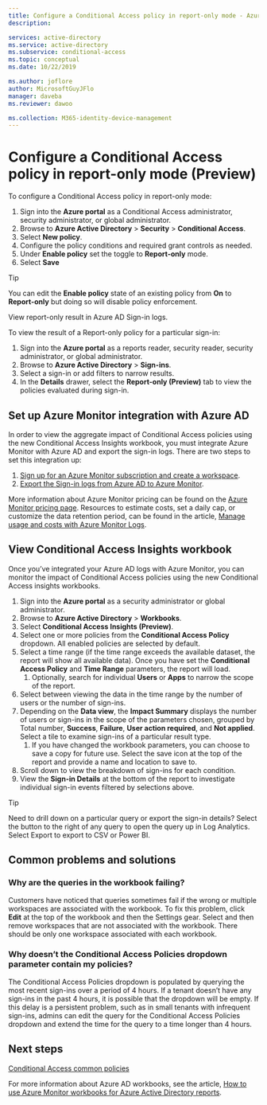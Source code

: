 ```yaml
---
title: Configure a Conditional Access policy in report-only mode - Azure Active Directory
description: 

services: active-directory
ms.service: active-directory
ms.subservice: conditional-access
ms.topic: conceptual
ms.date: 10/22/2019

ms.author: joflore
author: MicrosoftGuyJFlo
manager: daveba
ms.reviewer: dawoo

ms.collection: M365-identity-device-management
---
```

# Configure a Conditional Access policy in report-only mode (Preview)

To configure a Conditional Access policy in report-only mode:

1. Sign into the **Azure portal** as a Conditional Access administrator, security administrator, or global administrator.
1. Browse to **Azure Active Directory** > **Security** > **Conditional Access**.
1. Select **New policy**.
1. Configure the policy conditions and required grant controls as needed.
1. Under **Enable policy** set the toggle to **Report-only** mode.
1. Select **Save**

> [!TIP]
> You can edit the **Enable policy** state of an existing policy from **On** to **Report-only** but doing so will disable policy enforcement. 

View report-only result in Azure AD Sign-in logs.

To view the result of a Report-only policy for a particular sign-in:

1. Sign into the **Azure portal** as a reports reader, security reader, security administrator, or global administrator.
1. Browse to **Azure Active Directory** > **Sign-ins**.
1. Select a sign-in or add filters to narrow results.
1. In the **Details** drawer, select the **Report-only (Preview)** tab to view the policies evaluated during sign-in.

## Set up Azure Monitor integration with Azure AD

In order to view the aggregate impact of Conditional Access policies using the new Conditional Access Insights workbook, you must integrate Azure Monitor with Azure AD and export the sign-in logs. There are two steps to set this integration up: 

1. [Sign up for an Azure Monitor subscription and create a workspace](https://docs.microsoft.com/azure/azure-monitor/learn/quick-create-workspace).
1. [Export the Sign-in logs from Azure AD to Azure Monitor](https://docs.microsoft.com/azure/active-directory/reports-monitoring/howto-integrate-activity-logs-with-log-analytics).

More information about Azure Monitor pricing can be found on the [Azure Monitor pricing page](https://azure.microsoft.com/pricing/details/monitor/). Resources to estimate costs, set a daily cap, or customize the data retention period, can be found in the article, [Manage usage and costs with Azure Monitor Logs](../../azure-monitor/platform/manage-cost-storage#estimating-the-costs-to-manage-your-environment.md).

## View Conditional Access Insights workbook

Once you’ve integrated your Azure AD logs with Azure Monitor, you can monitor the impact of Conditional Access policies using the new Conditional Access insights workbooks.

1. Sign into the **Azure portal** as a security administrator or global administrator.
1. Browse to **Azure Active Directory** > **Workbooks**.
1. Select **Conditional Access Insights (Preview)**.
1. Select one or more policies from the **Conditional Access Policy** dropdown. All enabled policies are selected by default.
1. Select a time range (if the time range exceeds the available dataset, the report will show all available data). Once you have set the **Conditional Access Policy** and **Time Range** parameters, the report will load.
   1. Optionally, search for individual **Users** or **Apps** to narrow the scope of the report.
1. Select between viewing the data in the time range by the number of users or the number of sign-ins.
1. Depending on the **Data view**, the **Impact Summary** displays the number of users or sign-ins in the scope of the parameters chosen, grouped by Total number, **Success**, **Failure**, **User action required**, and **Not applied**. Select a tile to examine sign-ins of a particular result type. 
   1. If you have changed the workbook parameters, you can choose to save a copy for future use. Select the save icon at the top of the report and provide a name and location to save to.
1. Scroll down to view the breakdown of sign-ins for each condition.
1. View the **Sign-in Details** at the bottom of the report to investigate individual sign-in events filtered by selections above.

> [!TIP] 
> Need to drill down on a particular query or export the sign-in details? Select the button to the right of any query to open the query up in Log Analytics. Select Export to export to CSV or Power BI.

## Common problems and solutions

### Why are the queries in the workbook failing?

Customers have noticed that queries sometimes fail if the wrong or multiple workspaces are associated with the workbook. To fix this problem, click **Edit** at the top of the workbook and then the Settings gear. Select and then remove workspaces that are not associated with the workbook. There should be only one workspace associated with each workbook.

### Why doesn’t the Conditional Access Policies dropdown parameter contain my policies?

The Conditional Access Policies dropdown is populated by querying the most recent sign-ins over a period of 4 hours. If a tenant doesn’t have any sign-ins in the past 4 hours, it is possible that the dropdown will be empty. If this delay is a persistent problem, such as in small tenants with infrequent sign-ins, admins can edit the query for the Conditional Access Policies dropdown and extend the time for the query to a time longer than 4 hours.

## Next steps

[Conditional Access common policies](concept-conditional-access-policy-common.md)

For more information about Azure AD workbooks, see the article, [How to use Azure Monitor workbooks for Azure Active Directory reports](../reports-monitoring/howto-use-azure-monitor-workbooks.md).
